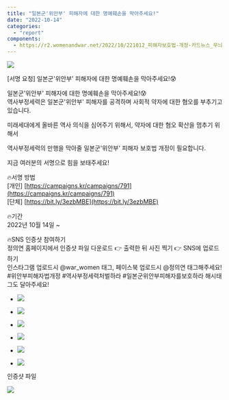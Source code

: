 ```yaml
---
title: "일본군'위안부' 피해자에 대한 명예훼손을 막아주세요!"
date: "2022-10-14"
categories: 
  - "report"
components:
  - https://r2.womenandwar.net/2022/10/221012_피해자보호법-개정-카드뉴스_무늬-001-1-1024x576.jpg
---
```


![](https://r2.womenandwar.net/2022/10/221012_피해자보호법-개정-카드뉴스_무늬-001-1-1024x576.jpg)

\[서명 요청\] 일본군'위안부' 피해자에 대한 명예훼손을 막아주세요!😰

일본군'위안부' 피해자에 대한 명예훼손을 막아주세요!😰  
역사부정세력은 일본군'위안부' 피해자를 공격하며 사회적 약자에 대한 혐오를 부추기고 있습니다.

미래세대에게 올바른 역사 의식을 심어주기 위해서, 약자에 대한 혐오 확산을 멈추기 위해서

역사부정세력의 만행을 막아줄 일본군'위안부' 피해자 보호법 개정이 필요합니다.

지금 여러분의 서명으로 힘을 보태주세요!

🔥서명 방법  
\[개인\] [https://campaigns.kr/campaigns/791](https://campaigns.kr/campaigns/791)  
\[단체\] [https://bit.ly/3ezbMBE](https://bit.ly/3ezbMBE)

🔥기간  
2022년 10월 14일 ~

🔥SNS 인증샷 참여하기  
정의연 홈페이지에서 인증샷 파일 다운로드 👉 출력한 뒤 사진 찍기 👉 SNS에 업로드하기  
인스타그램 업로드시 @war\_women 태그, 페이스북 업로드시 @정의연 태그해주세요!  
#위안부피해자법개정 #역사부정세력처벌하라 #일본군위안부피해자를보호하라 해시태그도 달아주세요!

- ![](https://r2.womenandwar.net/2022/10/001-1-1024x1024.png)
    
- ![](https://r2.womenandwar.net/2022/10/002-1024x1024.png)
    
- ![](https://r2.womenandwar.net/2022/10/003-1024x1024.png)
    
- ![](https://r2.womenandwar.net/2022/10/004-1024x1024.png)
    
- ![](https://r2.womenandwar.net/2022/10/005-1024x1024.png)
    
- ![](https://r2.womenandwar.net/2022/10/007-1024x1024.png)
    

인증샷 파일

![](https://r2.womenandwar.net/2022/10/피켓-1024x724.jpg)
